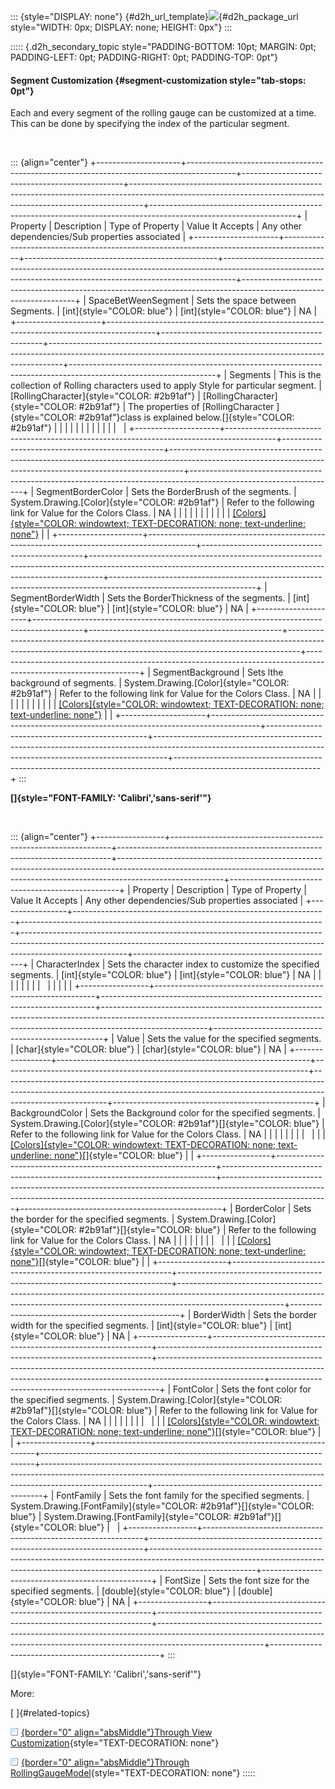 ::: {style="DISPLAY: none"}
[](ms-xhelp:///?Id=d2h_url_template){#d2h_url_template}![](!package_url!){#d2h_package_url style="WIDTH: 0px; DISPLAY: none; HEIGHT: 0px"}
:::

::::: {.d2h_secondary_topic style="PADDING-BOTTOM: 10pt; MARGIN: 0pt; PADDING-LEFT: 0pt; PADDING-RIGHT: 0pt; PADDING-TOP: 0pt"}
#### Segment Customization {#segment-customization style="tab-stops: 0pt"}

Each and every segment of the rolling gauge can be customized at a time. This can be done by specifying the index of the particular segment.

 

::: {align="center"}
+---------------------+------------------------------------------------------------------------------------------+------------------------------------------------+---------------------------------------------------------------------------------------------------------------------------------------------------------------+------------------------------------------------------------------------------------------------------------------+
| Property            | Description                                                                              | Type of Property                               | Value It Accepts                                                                                                                                              | Any other dependencies/Sub properties associated                                                                 |
+---------------------+------------------------------------------------------------------------------------------+------------------------------------------------+---------------------------------------------------------------------------------------------------------------------------------------------------------------+------------------------------------------------------------------------------------------------------------------+
| SpaceBetWeenSegment | Sets the space between Segments.                                                         | [int]{style="COLOR: blue"}                     | [int]{style="COLOR: blue"}                                                                                                                                    | NA                                                                                                               |
+---------------------+------------------------------------------------------------------------------------------+------------------------------------------------+---------------------------------------------------------------------------------------------------------------------------------------------------------------+------------------------------------------------------------------------------------------------------------------+
| Segments            | This is the collection of Rolling characters used to apply Style for particular segment. | [RollingCharacter]{style="COLOR: #2b91af"}     | [RollingCharacter]{style="COLOR: #2b91af"}                                                                                                                    | The properties of [RollingCharacter ]{style="COLOR: #2b91af"}class is explained below.[]{style="COLOR: #2b91af"} |
|                     |                                                                                          |                                                |                                                                                                                                                               |                                                                                                                  |
|                     |                                                                                          |                                                |                                                                                                                                                               |                                                                                                                  |
+---------------------+------------------------------------------------------------------------------------------+------------------------------------------------+---------------------------------------------------------------------------------------------------------------------------------------------------------------+------------------------------------------------------------------------------------------------------------------+
| SegmentBorderColor  | Sets the BorderBrush of the segments.                                                    | System.Drawing.[Color]{style="COLOR: #2b91af"} | Refer to the following link for Value for the Colors Class.                                                                                                   | NA                                                                                                               |
|                     |                                                                                          |                                                |                                                                                                                                                               |                                                                                                                  |
|                     |                                                                                          |                                                | [[Colors]{style="COLOR: windowtext; TEXT-DECORATION: none; text-underline: none"}](http://msdn.microsoft.com/en-us/library/system.drawing.color_members.aspx) |                                                                                                                  |
+---------------------+------------------------------------------------------------------------------------------+------------------------------------------------+---------------------------------------------------------------------------------------------------------------------------------------------------------------+------------------------------------------------------------------------------------------------------------------+
| SegmentBorderWidth  | Sets the BorderThickness of the segments.                                                | [int]{style="COLOR: blue"}                     | [int]{style="COLOR: blue"}                                                                                                                                    | NA                                                                                                               |
+---------------------+------------------------------------------------------------------------------------------+------------------------------------------------+---------------------------------------------------------------------------------------------------------------------------------------------------------------+------------------------------------------------------------------------------------------------------------------+
| SegmentBackground   | Sets lthe background of segments.                                                        | System.Drawing.[Color]{style="COLOR: #2b91af"} | Refer to the following link for Value for the Colors Class.                                                                                                   | NA                                                                                                               |
|                     |                                                                                          |                                                |                                                                                                                                                               |                                                                                                                  |
|                     |                                                                                          |                                                | [[Colors]{style="COLOR: windowtext; TEXT-DECORATION: none; text-underline: none"}](http://msdn.microsoft.com/en-us/library/system.drawing.color_members.aspx) |                                                                                                                  |
+---------------------+------------------------------------------------------------------------------------------+------------------------------------------------+---------------------------------------------------------------------------------------------------------------------------------------------------------------+------------------------------------------------------------------------------------------------------------------+
:::

**[]{style="FONT-FAMILY: 'Calibri','sans-serif'"}** 

 

::: {align="center"}
+-----------------+---------------------------------------------------------------+----------------------------------------------------------------------------+--------------------------------------------------------------------------------------------------------------------------------------------------------------------------------------+--------------------------------------------------+
| Property        | Description                                                   | Type of Property                                                           | Value It Accepts                                                                                                                                                                     | Any other dependencies/Sub properties associated |
+-----------------+---------------------------------------------------------------+----------------------------------------------------------------------------+--------------------------------------------------------------------------------------------------------------------------------------------------------------------------------------+--------------------------------------------------+
| CharacterIndex  | Sets the character index to customize the specified segments. | [int]{style="COLOR: blue"}                                                 | [int]{style="COLOR: blue"}                                                                                                                                                           | NA                                               |
|                 |                                                               |                                                                            |                                                                                                                                                                                      |                                                  |
|                 |                                                               |                                                                            |                                                                                                                                                                                      |                                                  |
+-----------------+---------------------------------------------------------------+----------------------------------------------------------------------------+--------------------------------------------------------------------------------------------------------------------------------------------------------------------------------------+--------------------------------------------------+
| Value           | Sets the value for the specified segments.                    | [char]{style="COLOR: blue"}                                                | [char]{style="COLOR: blue"}                                                                                                                                                          | NA                                               |
+-----------------+---------------------------------------------------------------+----------------------------------------------------------------------------+--------------------------------------------------------------------------------------------------------------------------------------------------------------------------------------+--------------------------------------------------+
| BackgroundColor | Sets the Background color for the specified segments.         | System.Drawing.[Color]{style="COLOR: #2b91af"}[]{style="COLOR: blue"}      | Refer to the following link for Value for the Colors Class.                                                                                                                          | NA                                               |
|                 |                                                               |                                                                            |                                                                                                                                                                                      |                                                  |
|                 |                                                               |                                                                            | [[Colors]{style="COLOR: windowtext; TEXT-DECORATION: none; text-underline: none"}](http://msdn.microsoft.com/en-us/library/system.drawing.color_members.aspx)[]{style="COLOR: blue"} |                                                  |
+-----------------+---------------------------------------------------------------+----------------------------------------------------------------------------+--------------------------------------------------------------------------------------------------------------------------------------------------------------------------------------+--------------------------------------------------+
| BorderColor     | Sets the border for the specified segments.                   | System.Drawing.[Color]{style="COLOR: #2b91af"}[]{style="COLOR: blue"}      | Refer to the following link for Value for the Colors Class.                                                                                                                          | NA                                               |
|                 |                                                               |                                                                            |                                                                                                                                                                                      |                                                  |
|                 |                                                               |                                                                            | [[Colors]{style="COLOR: windowtext; TEXT-DECORATION: none; text-underline: none"}](http://msdn.microsoft.com/en-us/library/system.drawing.color_members.aspx)[]{style="COLOR: blue"} |                                                  |
+-----------------+---------------------------------------------------------------+----------------------------------------------------------------------------+--------------------------------------------------------------------------------------------------------------------------------------------------------------------------------------+--------------------------------------------------+
| BorderWidth     | Sets the border width for the specified segments.             | [int]{style="COLOR: blue"}                                                 | [int]{style="COLOR: blue"}                                                                                                                                                           | NA                                               |
+-----------------+---------------------------------------------------------------+----------------------------------------------------------------------------+--------------------------------------------------------------------------------------------------------------------------------------------------------------------------------------+--------------------------------------------------+
| FontColor       | Sets the font color for the specified segments.               | System.Drawing.[Color]{style="COLOR: #2b91af"}[]{style="COLOR: blue"}      | Refer to the following link for Value for the Colors Class.                                                                                                                          | NA                                               |
|                 |                                                               |                                                                            |                                                                                                                                                                                      |                                                  |
|                 |                                                               |                                                                            | [[Colors]{style="COLOR: windowtext; TEXT-DECORATION: none; text-underline: none"}](http://msdn.microsoft.com/en-us/library/system.drawing.color_members.aspx)[]{style="COLOR: blue"} |                                                  |
+-----------------+---------------------------------------------------------------+----------------------------------------------------------------------------+--------------------------------------------------------------------------------------------------------------------------------------------------------------------------------------+--------------------------------------------------+
| FontFamily      | Sets the font family for the specified segments.              | System.Drawing.[FontFamily]{style="COLOR: #2b91af"}[]{style="COLOR: blue"} | System.Drawing.[FontFamily]{style="COLOR: #2b91af"}[]{style="COLOR: blue"}                                                                                                           |                                                  |
+-----------------+---------------------------------------------------------------+----------------------------------------------------------------------------+--------------------------------------------------------------------------------------------------------------------------------------------------------------------------------------+--------------------------------------------------+
| FontSize        | Sets the font size for the specified segments.                | [double]{style="COLOR: blue"}                                              | [double]{style="COLOR: blue"}                                                                                                                                                        | NA                                               |
+-----------------+---------------------------------------------------------------+----------------------------------------------------------------------------+--------------------------------------------------------------------------------------------------------------------------------------------------------------------------------------+--------------------------------------------------+
:::

[]{style="FONT-FAMILY: 'Calibri','sans-serif'"} 

More:

[ ]{#related-topics}

[![](button.gif){border="0" align="absMiddle"}Through View Customization](ms-xhelp:///?Id=c49867e2-b2ae-4994-a21b-a51cdd7b0c68){style="TEXT-DECORATION: none"}

[![](button.gif){border="0" align="absMiddle"}Through RollingGaugeModel](ms-xhelp:///?Id=525aba96-4457-4bf6-8246-86fef8a236a4){style="TEXT-DECORATION: none"}
:::::
